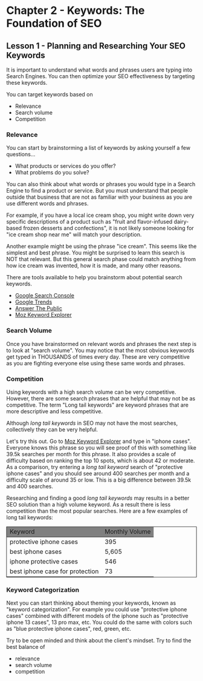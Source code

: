 # Chapter 2 - Keywords: The Foundation of SEO
## Lesson 1 - Planning and Researching Your SEO Keywords

It is important to understand what words and phrases users are typing into Search Engines. You can then optimize your SEO effectiveness by targeting these keywords.

You can target keywords based on
- Relevance
- Search volume
- Competition

### Relevance
You can start by brainstorming a list of keywords by asking yourself a few questions...
- What products or services do you offer?
- What problems do you solve?

You can also think about what words or phrases you would type in a Search Engine to find a product or service. But you must understand that people outside that business that are not as familiar with your business as you are use different words and phrases.

For example, if you have a local ice cream shop, you might write down very specific descriptions of a product such as "fruit and flavor-infused dairy-based frozen desserts and confections", it is not likely someone looking for "ice cream shop near me" will match your description. 

Another example might be using the phrase "ice cream". This seems like the simplest and best phrase. You might be surprised to learn this search is NOT that relevant. But this general search phase could match anything from how ice cream was invented, how it is made, and many other reasons.

There are tools available to help you brainstorm about potential search keywords.
- [Google Search Console](https://search.google.com/search-console/about)
- [Google Trends](https://trends.google.com/trends/)
- [Answer The Public](https:answerthepublic.com)
- [Moz Keyword Explorer](https://moz.com/explorer)

### Search Volume
Once you have brainstormed on relevant words and phrases the next step is to look at "search volume". You may notice that the most obvious keywords get typed in THOUSANDS of times every day. These are very competitive as you are fighting everyone else using these same words and phrases. 

### Competition
Using keywords with a high search volume can be very competitive. However, there are some search phrases that are helpful that may not be as competitive. The term "Long tail keywords" are keyword phrases that are more descriptive and less competitive.

Although *long tail keywords* in SEO may not have the most searches, collectively they can be very helpful.

Let's try this out. Go to [Moz Keyword Explorer](https://moz.com/explorer) and type in "iphone cases". Everyone knows this phrase so you will see proof of this with something like 39.5k searches per month for this phrase. It also provides a scale of difficulty based on ranking the top 10 spots, which is about 42 or moderate.<br>
As a comparison, try entering a *long tail keyword* search of "protective iphone cases" and you should see around 400 searches per month and a difficulty scale of around 35 or low. This is a big difference between 39.5k and 400 searches.

Researching and finding a good *long tail keywords* may results in a better SEO solution than a high volume keyword. As a result there is less competition than the most popular searches. Here are a few examples of long tail keywords:

<table style="border:1px solid">
<thead style="background-color:gray">
  <tr>
    <td>Keyword</td>
    <td>Monthly Volume</td>
  </tr>
</thead>
<tbody>
  <tr>
    <td>protective iphone cases</td>
    <td>395</td>
  </tr>
  <tr>
    <td>best iphone cases</td>
    <td>5,605</td>
  <tr>
    <td>iphone protective cases</td>
    <td>546</td>
  </tr>
  <tr>
    <td>best iphone case for protection</td>
    <td>73</td>
  </tr>
</tbody>
</table>

### Keyword Categorization
Next you can start thinking about theming your keywords, known as "keyword categorization". For example you could use "protective iphone cases" combined with different models of the iphone such as "protective iphone 13 cases", 13 pro max, etc. You could do the same with colors such as "blue protective iphone cases", red, green, etc.

Try to be open minded and think about the client's mindset. Try to find the best balance of
- relevance
- search volume
- competition